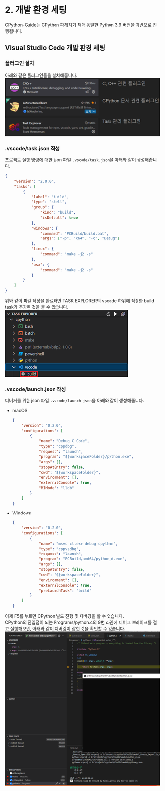 # 2. 개발 환경 세팅

CPython-Guide는 CPython 파헤치기 책과 동일한 Python 3.9 버전을 기반으로 진행됩니다.

## Visual Studio Code 개발 환경 세팅

### 플러그인 설치
아래와 같은 플러그인들을 설치해줍니다.
![VSCode 설치 플러그인](../images/2_settings/00_vscode_plugin.png)

### .vscode/task.json 작성
프로젝트 실행 명령에 대한 json 파일 `.vscode/task.json`을 아래와 같이 생성해줍니다.

```json
{
    "version": "2.0.0",
    "tasks": [
        {
            "label": "build",
            "type": "shell",
            "group": {
                "kind": "build",
                "isDefault": true
            },
            "windows": {
                "command": "PCBuild/build.bat",
                "args": ["-p", "x64", "-c", "Debug"]
            },
            "linux": {
                "command": "make -j2 -s"
            },
            "osx": {
                "command": "make -j2 -s"
            }
        }
    ]
}
```

위와 같이 파일 작성을 완료하면 TASK EXPLORER의 vscode 하위에 작성한 build task가 추가된 것을 볼 수 있습니다.
![태스크 세팅 결과](../images/2_settings/01_tasks_explorer_result.png)  


### .vscode/launch.json 작성
디버거를 위한 json 파일 `.vscode/launch.json`을 아래와 같이 생성해줍니다.

- macOS
    ```json
    {
        "version": "0.2.0",
        "configurations": [
            {
                "name": "Debug C Code",
                "type": "cppdbg",
                "request": "launch",
                "program": "${workspaceFolder}/python.exe",
                "args": [],
                "stopAtEntry": false,
                "cwd": "${workspaceFolder}",
                "environment": [],
                "externalConsole": true,
                "MIMode": "lldb"
            }
        ]
    }
    ```
- Windows
    ```json
    {
        "version": "0.2.0",
        "configurations": [
            {
                "name": "msvc cl.exe debug cpython",
                "type": "cppvsdbg",
                "request": "launch",
                "program": "PCBuild/amd64/python_d.exe",
                "args": [],
                "stopAtEntry": false,
                "cwd": "${workspaceFolder}",
                "environment": [],
                "externalConsole": true,
                "preLaunchTask": "build"
            }
        ]
    }
    ```

이제 F5를 누르면 CPython 빌드 진행 및 디버깅을 할 수 있습니다.  
CPython의 진입점이 되는 Programs/python.c의 9번 라인에 디버그 브레이크를 걸고 실행해보면,
아래와 같이 디버깅이 잡힌 것을 확인할 수 있습니다.
![CPyhton 디버깅](../images/2_settings/02_cpython_debugging.png)  
